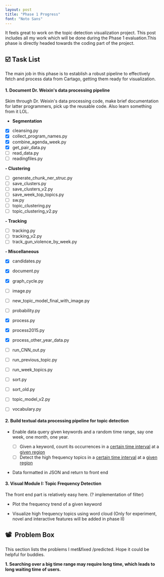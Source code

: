 ```yaml
---
layout: post
title: "Phase 1 Progress"
font: "Noto Sans"
---
```


It feels great to work on the topic detection visualization project. This post includes all my work which will be done during the Phase 1 evaluation.This phase is directly headed towards the coding part of the project.

## :ballot_box_with_check: Task List 

The main job in this phase is to establish a robust pipeline to effectively fetch and process data from Cartago, getting them ready for visualization.

#### 1. Document Dr. Weixin's data processing pipeline 

Skim through Dr. Weixin's data processing code, make brief documentation for latter programmers, pick up the reusable code. Also learn something from it LOL.

- __Segmentation__

- [x] cleansing.py
- [x] collect_program_names.py
- [x] combine_agenda_week.py
- [x] get_pair_data.py
- [ ] read_data.py
- [ ] readingfiles.py

__- Clustering__

- [ ] generate_chunk_ner_struc.py
- [ ] save_clusters.py
- [ ] save_clusters_v2.py
- [ ] save_week_top_topics.py
- [ ] sw.py
- [ ] topic_clustering.py
- [ ] topic_clustering_v2.py

__- Tracking__

- [ ] tracking.py
- [ ] tracking_v2.py
- [ ] track_gun_violence_by_week.py

__- Miscellaneous__

- [x] candidates.py

- [x] document.py

- [x] graph_cycle.py

- [ ] image.py

- [ ] new_topic_model_final_with_image.py

- [ ] probability.py

- [x] process.py

- [x] process2015.py

- [x] process_other_year_data.py

- [ ] run_CNN_out.py

- [ ] run_previous_topic.py

- [ ] run_week_topics.py

- [ ] sort.py

- [ ] sort_old.py

- [ ] topic_model_v2.py

- [ ] vocabulary.py

  

#### 2. Build textual data processing pipeline for topic detection

- Enable data query given keywords and a random time range, say one week, one month, one year.

  - [ ] Given a keyword, count its occurrences in a <u>certain time interval</u> at a <u>given region</u>
  - [ ] Detect the high frequency topics in a <u>certain time interval</u> at a <u>given region</u>

- Data formatted in JSON and return to front end

  


#### 3. Visual Module I: Topic Frequency Detection

The front end part is relatively easy here. (? implementation of filter)

- Plot the frequency trend of a given keyword

- Visualize high frequency topics using word cloud (Only for experiment, novel and interactive features will be added in phase II)

  


## :film_projector: ​ Problem Box

This section lists the problems I met&fixed /predicted. Hope it could be helpful for buddies. 

**1. Searching over a big time range may require long time, which leads to long waiting time of users.**

